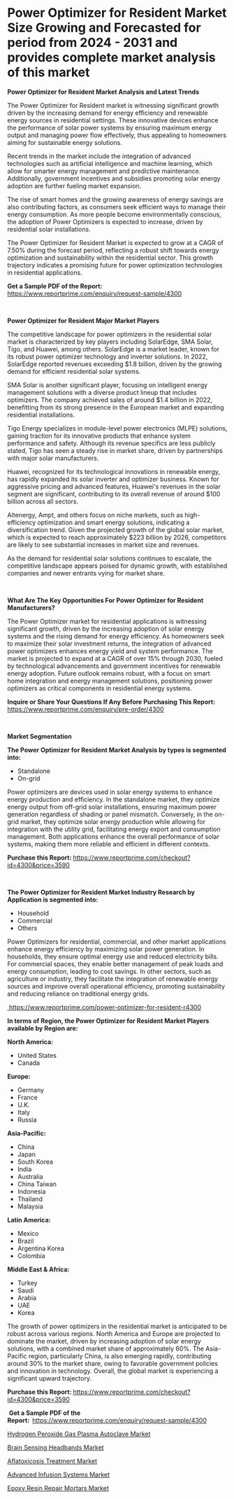 <p><h1>Power Optimizer for Resident Market Size Growing and Forecasted for period from 2024 - 2031 and provides complete market analysis of this market</h1></p><p><strong>Power Optimizer for Resident Market Analysis and Latest Trends</strong></p>
<p><p>The Power Optimizer for Resident market is witnessing significant growth driven by the increasing demand for energy efficiency and renewable energy sources in residential settings. These innovative devices enhance the performance of solar power systems by ensuring maximum energy output and managing power flow effectively, thus appealing to homeowners aiming for sustainable energy solutions. </p><p>Recent trends in the market include the integration of advanced technologies such as artificial intelligence and machine learning, which allow for smarter energy management and predictive maintenance. Additionally, government incentives and subsidies promoting solar energy adoption are further fueling market expansion. </p><p>The rise of smart homes and the growing awareness of energy savings are also contributing factors, as consumers seek efficient ways to manage their energy consumption. As more people become environmentally conscious, the adoption of Power Optimizers is expected to increase, driven by residential solar installations. </p><p>The Power Optimizer for Resident Market is expected to grow at a CAGR of 7.50% during the forecast period, reflecting a robust shift towards energy optimization and sustainability within the residential sector. This growth trajectory indicates a promising future for power optimization technologies in residential applications.</p></p>
<p><strong>Get a Sample PDF of the Report:&nbsp;</strong> <a href="https://www.reportprime.com/enquiry/request-sample/4300">https://www.reportprime.com/enquiry/request-sample/4300</a></p>
<p>&nbsp;</p>
<p><strong>Power Optimizer for Resident Major Market Players</strong></p>
<p><p>The competitive landscape for power optimizers in the residential solar market is characterized by key players including SolarEdge, SMA Solar, Tigo, and Huawei, among others. SolarEdge is a market leader, known for its robust power optimizer technology and inverter solutions. In 2022, SolarEdge reported revenues exceeding $1.8 billion, driven by the growing demand for efficient residential solar systems.</p><p>SMA Solar is another significant player, focusing on intelligent energy management solutions with a diverse product lineup that includes optimizers. The company achieved sales of around $1.4 billion in 2022, benefitting from its strong presence in the European market and expanding residential installations.</p><p>Tigo Energy specializes in module-level power electronics (MLPE) solutions, gaining traction for its innovative products that enhance system performance and safety. Although its revenue specifics are less publicly stated, Tigo has seen a steady rise in market share, driven by partnerships with major solar manufacturers.</p><p>Huawei, recognized for its technological innovations in renewable energy, has rapidly expanded its solar inverter and optimizer business. Known for aggressive pricing and advanced features, Huawei's revenues in the solar segment are significant, contributing to its overall revenue of around $100 billion across all sectors.</p><p>Altenergy, Ampt, and others focus on niche markets, such as high-efficiency optimization and smart energy solutions, indicating a diversification trend. Given the projected growth of the global solar market, which is expected to reach approximately $223 billion by 2026, competitors are likely to see substantial increases in market size and revenues.</p><p>As the demand for residential solar solutions continues to escalate, the competitive landscape appears poised for dynamic growth, with established companies and newer entrants vying for market share.</p></p>
<p>&nbsp;</p>
<p><strong>What Are The Key Opportunities For Power Optimizer for Resident Manufacturers?</strong></p>
<p><p>The Power Optimizer market for residential applications is witnessing significant growth, driven by the increasing adoption of solar energy systems and the rising demand for energy efficiency. As homeowners seek to maximize their solar investment returns, the integration of advanced power optimizers enhances energy yield and system performance. The market is projected to expand at a CAGR of over 15% through 2030, fueled by technological advancements and government incentives for renewable energy adoption. Future outlook remains robust, with a focus on smart home integration and energy management solutions, positioning power optimizers as critical components in residential energy systems.</p></p>
<p><strong>Inquire or Share Your Questions If Any Before Purchasing This Report:</strong> <a href="https://www.reportprime.com/enquiry/pre-order/4300">https://www.reportprime.com/enquiry/pre-order/4300</a></p>
<p>&nbsp;</p>
<p><strong>Market Segmentation</strong></p>
<p><strong>The Power Optimizer for Resident Market Analysis by types is segmented into:</strong></p>
<p><ul><li>Standalone</li><li>On-grid</li></ul></p>
<p><p>Power optimizers are devices used in solar energy systems to enhance energy production and efficiency. In the standalone market, they optimize energy output from off-grid solar installations, ensuring maximum power generation regardless of shading or panel mismatch. Conversely, in the on-grid market, they optimize solar energy production while allowing for integration with the utility grid, facilitating energy export and consumption management. Both applications enhance the overall performance of solar systems, making them more reliable and efficient in different contexts.</p></p>
<p><strong>Purchase this Report:&nbsp;</strong><a href="https://www.reportprime.com/checkout?id=4300&price=3590">https://www.reportprime.com/checkout?id=4300&price=3590</a></p>
<p>&nbsp;</p>
<p><strong>The Power Optimizer for Resident Market Industry Research by Application is segmented into:</strong></p>
<p><ul><li>Household</li><li>Commercial</li><li>Others</li></ul></p>
<p><p>Power Optimizers for residential, commercial, and other market applications enhance energy efficiency by maximizing solar power generation. In households, they ensure optimal energy use and reduced electricity bills. For commercial spaces, they enable better management of peak loads and energy consumption, leading to cost savings. In other sectors, such as agriculture or industry, they facilitate the integration of renewable energy sources and improve overall operational efficiency, promoting sustainability and reducing reliance on traditional energy grids.</p></p>
<p><a href="https://www.reportprime.com/power-optimizer-for-resident-r4300">&nbsp;https://www.reportprime.com/power-optimizer-for-resident-r4300</a></p>
<p><strong>In terms of Region, the Power Optimizer for Resident Market Players available by Region are:</strong></p>
<p>
    <p> <strong> North America: </strong>
        <ul>
            <li>United States</li>
            <li>Canada</li>
        </ul>
        </p> 
    <p> <strong> Europe: </strong>
        <ul>
            <li>Germany</li>
            <li>France</li>
            <li>U.K.</li>
            <li>Italy</li>
            <li>Russia</li>
        </ul>
        </p> 
    <p> <strong> Asia-Pacific: </strong>
        <ul>
            <li>China</li>
            <li>Japan</li>
            <li>South Korea</li>
            <li>India</li>
            <li>Australia</li>
            <li>China Taiwan</li>
            <li>Indonesia</li>
            <li>Thailand</li>
            <li>Malaysia</li>
        </ul>
        </p> 
    <p> <strong> Latin America: </strong>
        <ul>
            <li>Mexico</li>
            <li>Brazil</li>
            <li>Argentina Korea</li>
            <li>Colombia</li>
        </ul>
        </p> 
    <p> <strong> Middle East & Africa: </strong>
        <ul>
            <li>Turkey</li>
            <li>Saudi</li>
            <li>Arabia</li>
            <li>UAE</li>
            <li>Korea</li>
        </ul>
    </p>
    </p>
<p><p>The growth of power optimizers in the residential market is anticipated to be robust across various regions. North America and Europe are projected to dominate the market, driven by increasing adoption of solar energy solutions, with a combined market share of approximately 60%. The Asia-Pacific region, particularly China, is also emerging rapidly, contributing around 30% to the market share, owing to favorable government policies and innovation in technology. Overall, the global market is experiencing a significant upward trajectory.</p></p>
<p><strong>Purchase this Report: </strong><a href="https://www.reportprime.com/checkout?id=4300&price=3590">https://www.reportprime.com/checkout?id=4300&price=3590</a></p>
<p>&nbsp;<strong>Get a Sample PDF of the Report:&nbsp;&nbsp;</strong><a href="https://www.reportprime.com/enquiry/request-sample/4300">https://www.reportprime.com/enquiry/request-sample/4300</a></p>
<p><strong></strong></p>
<p><p><a href="https://issuu.com/reportprime-2/docs/hydrogen-peroxide-gas-plasma-autocl_b52f17d5b67810">Hydrogen Peroxide Gas Plasma Autoclave Market</a></p><p><a href="https://github.com/gdfhhhj/Market-Research-Report-List-6/blob/main/brain-sensing-headbands-market.md">Brain Sensing Headbands Market</a></p><p><a href="https://www.linkedin.com/pulse/aflatoxicosis-treatment-market-outlook-complete-industry-2jtte?trackingId=w5RDRLmsQSGO9%2FJTuVbBuQ%3D%3D">Aflatoxicosis Treatment Market</a></p><p><a href="https://www.linkedin.com/pulse/global-advanced-infusion-systems-market-trends-insights-growth-hizbe?trackingId=hDwi5pKFRtqBQiBfTdr%2FAg%3D%3D">Advanced Infusion Systems Market</a></p><p><a href="https://issuu.com/reportprime-2/docs/epoxy-resin-repair-mortars-market-s_d275888351abe1">Epoxy Resin Repair Mortars Market</a></p></p>